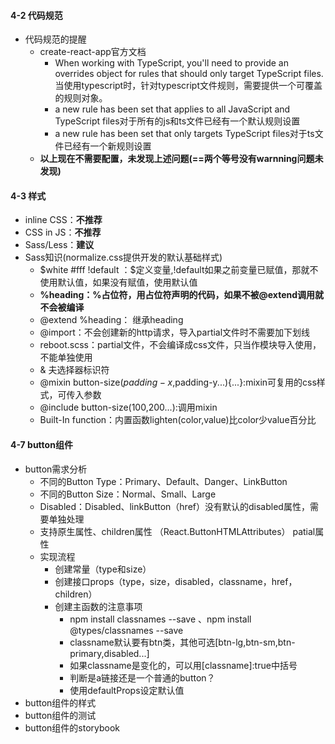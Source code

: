 ####  4-2 代码规范
  - 代码规范的提醒
    - create-react-app官方文档
      - When working with TypeScript, you'll need to provide an overrides object for rules that should only target TypeScript files.当使用typescript时，针对typescript文件规则，需要提供一个可覆盖的规则对象。
      - a new rule has been set that applies to all JavaScript and TypeScript files对于所有的js和ts文件已经有一个默认规则设置
      - a new rule has been set that only targets TypeScript files对于ts文件已经有一个新规则设置
    - **以上现在不需要配置，未发现上述问题(==两个等号没有warnning问题未发现)**
####  4-3 样式
  - inline CSS：**不推荐**
  - CSS in JS：**不推荐**
  - Sass/Less：**建议**
  - Sass知识(normalize.css提供开发的默认基础样式)
    - $white #fff !default  ：$定义变量,!default如果之前变量已赋值，那就不使用默认值，如果没有赋值，使用默认值
    - **%heading：%占位符，用占位符声明的代码，如果不被@extend调用就不会被编译**
    - @extend %heading： 继承heading
    - @import：不会创建新的http请求，导入partial文件时不需要加下划线
    - reboot.scss：partial文件，不会编译成css文件，只当作模块导入使用，不能单独使用
    - & 夫选择器标识符
    - @mixin button-size($padding-x,$padding-y...){...}:mixin可复用的css样式，可传入参数
    - @include button-size(100,200...):调用mixin
    - Built-In function：内置函数lighten(color,value)比color少value百分比
####  4-7 button组件
  - button需求分析
    - 不同的Button Type：Primary、Default、Danger、LinkButton
    - 不同的Button Size：Normal、Small、Large
    - Disabled：Disabled、linkButton（href）没有默认的disabled属性，需要单独处理
    - 支持原生属性、children属性
     （React.ButtonHTMLAttributes<HTMLelement>）
      patial属性
    - 实现流程
      - 创建常量（type和size）
      - 创建接口props（type，size，disabled，classname，href，children）
      - 创建主函数的注意事项
        - npm install classnames --save 、npm install @types/classnames --save 
        - classname默认要有btn类，其他可选[btn-lg,btn-sm,btn-primary,disabled...]
        - 如果classname是变化的，可以用[classname]:true中括号
        - 判断是a链接还是一个普通的button？
        - 使用defaultProps设定默认值
  - button组件的样式
  - button组件的测试
  - button组件的storybook

    